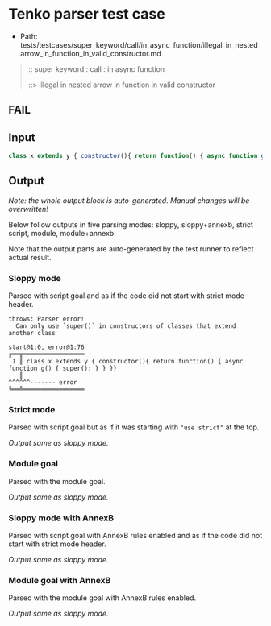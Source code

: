 # Tenko parser test case

- Path: tests/testcases/super_keyword/call/in_async_function/illegal_in_nested_arrow_in_function_in_valid_constructor.md

> :: super keyword : call : in async function
>
> ::> illegal in nested arrow in function in valid constructor
## FAIL

## Input


`````js
class x extends y { constructor(){ return function() { async function g() { super(); } } }}
`````

## Output

_Note: the whole output block is auto-generated. Manual changes will be overwritten!_

Below follow outputs in five parsing modes: sloppy, sloppy+annexb, strict script, module, module+annexb.

Note that the output parts are auto-generated by the test runner to reflect actual result.

### Sloppy mode

Parsed with script goal and as if the code did not start with strict mode header.

`````
throws: Parser error!
  Can only use `super()` in constructors of classes that extend another class

start@1:0, error@1:76
╔══╦═════════════════
 1 ║ class x extends y { constructor(){ return function() { async function g() { super(); } } }}
   ║                                                                             ^^^^^^------- error
╚══╩═════════════════

`````

### Strict mode

Parsed with script goal but as if it was starting with `"use strict"` at the top.

_Output same as sloppy mode._

### Module goal

Parsed with the module goal.

_Output same as sloppy mode._

### Sloppy mode with AnnexB

Parsed with script goal with AnnexB rules enabled and as if the code did not start with strict mode header.

_Output same as sloppy mode._

### Module goal with AnnexB

Parsed with the module goal with AnnexB rules enabled.

_Output same as sloppy mode._
